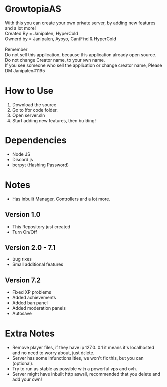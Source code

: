 # GrowtopiaAS
With this you can create your own private server, by adding new features and a lot more!
<br /> Created By = Janipalen, HyperCold
<br /> Ownerd by = Janipalen, Ayoyo, CantFind & HyperCold
<br />
<br /> Remember
<br />Do not sell this application, because this application already open source.
<br />Do not change Creator name, to your own name.
<br />If you see someone who sell the application or change creator name, Please DM Janipalen#1195
# How to Use
1. Download the source
2. Go to !for code folder.
3. Open server.sln
4. Start adding new features, then building!
# Dependencies
- Node JS
- Discord.js
- bcrpyt (Hashing Password)
# Notes
- Has inbuilt Manager, Controllers and a lot more.
## Version 1.0
- This Repository just created
- Turn On/Off
## Version 2.0 - 7.1 
- Bug fixes
- Small additional features
## Version 7.2 
- Fixed XP problems
- Added achievements
- Added ban panel
- Added moderation panels
- Autosave
# Extra Notes
- Remove player files, if they have ip 127.0. 0.1 it means it's localhosted and no need to worry about, just delete.
- Server has some infunctionalities, we won't fix this, but you can (optional).
- Try to run as stable as possible with a powerful vps and ovh.
- Server might have inbuilt http aswell, recommended that you delete and add your own!

